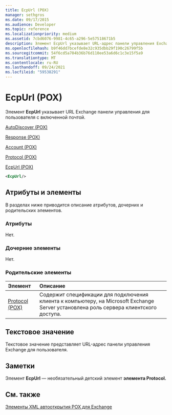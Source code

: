```yaml
---
title: EcpUrl (POX)
manager: sethgros
ms.date: 09/17/2015
ms.audience: Developer
ms.topic: reference
ms.localizationpriority: medium
ms.assetid: 7cbd6076-9981-4c65-a296-5e57518671b5
description: Элемент EcpUrl указывает URL-адрес панели управления Exchange для пользователя с включенной почтой.
ms.openlocfilehash: b9f46dd7bcefde8e32c935dbb29f190c26799f5b
ms.sourcegitcommit: 54f6cd5a704b36b76d110ee53a6d6c1c3e15f5a9
ms.translationtype: MT
ms.contentlocale: ru-RU
ms.lasthandoff: 09/24/2021
ms.locfileid: "59538291"
---
```

# <a name="ecpurl-pox"></a>EcpUrl (POX)

Элемент **EcpUrl** указывает URL Exchange панели управления для пользователя с включенной почтой. 
  
[AutoDiscover (POX)](autodiscover-pox.md)
  
[Response (POX)](response-pox.md)
  
[Account (POX)](account-pox.md)
  
[Protocol (POX)](protocol-pox.md)
  
[EcpUrl (POX)](ecpurl-pox.md)
  
```XML
<EcpUrl/>
```

## <a name="attributes-and-elements"></a>Атрибуты и элементы

В разделах ниже приводится описание атрибутов, дочерних и родительских элементов.
  
### <a name="attributes"></a>Атрибуты

Нет.
  
### <a name="child-elements"></a>Дочерние элементы

Нет.
  
### <a name="parent-elements"></a>Родительские элементы

|**Элемент**|**Описание**|
|:-----|:-----|
|[Protocol (POX)](protocol-pox.md) <br/> |Содержит спецификации для подключения клиента к компьютеру, на Microsoft Exchange Server установлена роль сервера клиентского доступа.  <br/> |
   
## <a name="text-value"></a>Текстовое значение

Текстовое значение представляет URL-адрес панели управления Exchange для пользователя.
  
## <a name="remarks"></a>Заметки

Элемент **EcpUrl** — необязательный детский элемент **элемента Protocol.** 
  
## <a name="see-also"></a>См. также



[Элементы XML автооткрытия POX для Exchange](pox-autodiscover-xml-elements-for-exchange.md)

